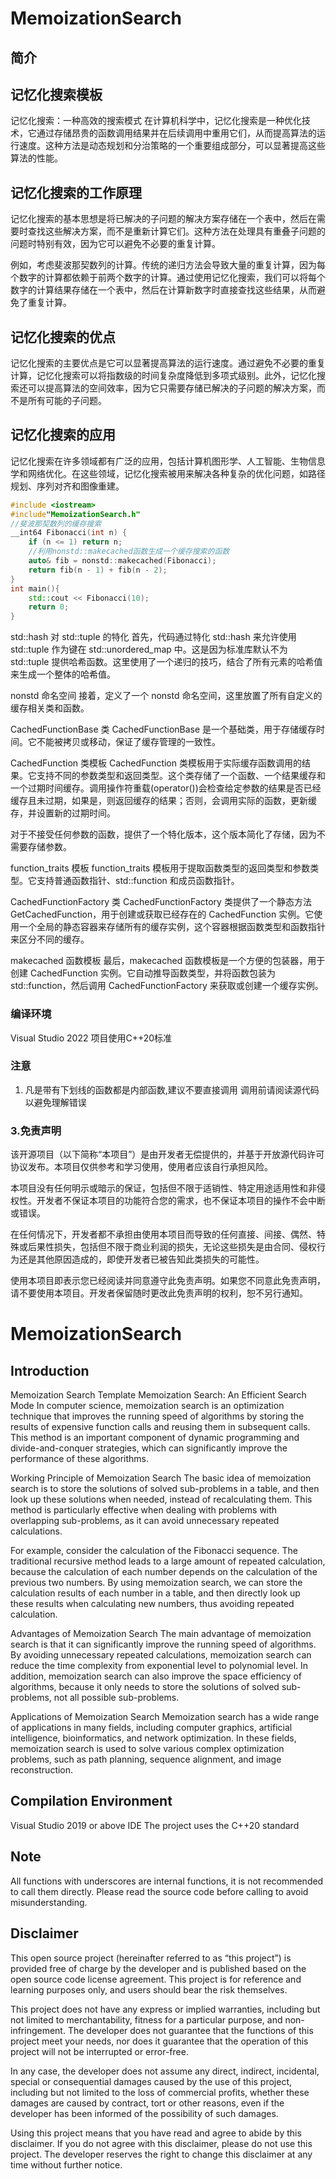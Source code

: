 # MemoizationSearch

## 简介
## 记忆化搜索模板
记忆化搜索：一种高效的搜索模式
在计算机科学中，记忆化搜索是一种优化技术，它通过存储昂贵的函数调用结果并在后续调用中重用它们，从而提高算法的运行速度。这种方法是动态规划和分治策略的一个重要组成部分，可以显著提高这些算法的性能。

## 记忆化搜索的工作原理

记忆化搜索的基本思想是将已解决的子问题的解决方案存储在一个表中，然后在需要时查找这些解决方案，而不是重新计算它们。这种方法在处理具有重叠子问题的问题时特别有效，因为它可以避免不必要的重复计算。

例如，考虑斐波那契数列的计算。传统的递归方法会导致大量的重复计算，因为每个数字的计算都依赖于前两个数字的计算。通过使用记忆化搜索，我们可以将每个数字的计算结果存储在一个表中，然后在计算新数字时直接查找这些结果，从而避免了重复计算。

## 记忆化搜索的优点
记忆化搜索的主要优点是它可以显著提高算法的运行速度。通过避免不必要的重复计算，记忆化搜索可以将指数级的时间复杂度降低到多项式级别。此外，记忆化搜索还可以提高算法的空间效率，因为它只需要存储已解决的子问题的解决方案，而不是所有可能的子问题。

## 记忆化搜索的应用
记忆化搜索在许多领域都有广泛的应用，包括计算机图形学、人工智能、生物信息学和网络优化。在这些领域，记忆化搜索被用来解决各种复杂的优化问题，如路径规划、序列对齐和图像重建。

```c++
#include <iostream>
#include"MemoizationSearch.h"
//斐波那契数列的缓存搜索
__int64 Fibonacci(int n) {
	if (n <= 1) return n;
	//利用nonstd::makecached函数生成一个缓存搜索的函数
	auto& fib = nonstd::makecached(Fibonacci);
	return fib(n - 1) + fib(n - 2);
}
int main(){
	std::cout << Fibonacci(10);
	return 0;
}
```
std::hash 对 std::tuple 的特化
首先，代码通过特化 std::hash 来允许使用 std::tuple 作为键在 std::unordered_map 中。这是因为标准库默认不为 std::tuple 提供哈希函数。这里使用了一个递归的技巧，结合了所有元素的哈希值来生成一个整体的哈希值。

nonstd 命名空间
接着，定义了一个 nonstd 命名空间，这里放置了所有自定义的缓存相关类和函数。

CachedFunctionBase 类
CachedFunctionBase 是一个基础类，用于存储缓存时间。它不能被拷贝或移动，保证了缓存管理的一致性。

CachedFunction 类模板
CachedFunction 类模板用于实际缓存函数调用的结果。它支持不同的参数类型和返回类型。这个类存储了一个函数、一个结果缓存和一个过期时间缓存。调用操作符重载(operator())会检查给定参数的结果是否已经缓存且未过期，如果是，则返回缓存的结果；否则，会调用实际的函数，更新缓存，并设置新的过期时间。

对于不接受任何参数的函数，提供了一个特化版本，这个版本简化了存储，因为不需要存储参数。

function_traits 模板
function_traits 模板用于提取函数类型的返回类型和参数类型。它支持普通函数指针、std::function 和成员函数指针。

CachedFunctionFactory 类
CachedFunctionFactory 类提供了一个静态方法 GetCachedFunction，用于创建或获取已经存在的 CachedFunction 实例。它使用一个全局的静态容器来存储所有的缓存实例，这个容器根据函数类型和函数指针来区分不同的缓存。

makecached 函数模板
最后，makecached 函数模板是一个方便的包装器，用于创建 CachedFunction 实例。它自动推导函数类型，并将函数包装为 std::function，然后调用 CachedFunctionFactory 来获取或创建一个缓存实例。
### 编译环境
Visual Studio 2022
项目使用C++20标准 

### 注意
1. 凡是带有下划线的函数都是内部函数,建议不要直接调用 调用前请阅读源代码以避免理解错误


### 3.免责声明
该开源项目（以下简称“本项目”）是由开发者无偿提供的，并基于开放源代码许可协议发布。本项目仅供参考和学习使用，使用者应该自行承担风险。

本项目没有任何明示或暗示的保证，包括但不限于适销性、特定用途适用性和非侵权性。开发者不保证本项目的功能符合您的需求，也不保证本项目的操作不会中断或错误。

在任何情况下，开发者都不承担由使用本项目而导致的任何直接、间接、偶然、特殊或后果性损失，包括但不限于商业利润的损失，无论这些损失是由合同、侵权行为还是其他原因造成的，即使开发者已被告知此类损失的可能性。

使用本项目即表示您已经阅读并同意遵守此免责声明。如果您不同意此免责声明，请不要使用本项目。开发者保留随时更改此免责声明的权利，恕不另行通知。
# MemoizationSearch
## Introduction
Memoization Search Template Memoization Search: An Efficient Search Mode In computer science, memoization search is an optimization technique that improves the running speed of algorithms by storing the results of expensive function calls and reusing them in subsequent calls. This method is an important component of dynamic programming and divide-and-conquer strategies, which can significantly improve the performance of these algorithms.

Working Principle of Memoization Search The basic idea of memoization search is to store the solutions of solved sub-problems in a table, and then look up these solutions when needed, instead of recalculating them. This method is particularly effective when dealing with problems with overlapping sub-problems, as it can avoid unnecessary repeated calculations.

For example, consider the calculation of the Fibonacci sequence. The traditional recursive method leads to a large amount of repeated calculation, because the calculation of each number depends on the calculation of the previous two numbers. By using memoization search, we can store the calculation results of each number in a table, and then directly look up these results when calculating new numbers, thus avoiding repeated calculation.

Advantages of Memoization Search The main advantage of memoization search is that it can significantly improve the running speed of algorithms. By avoiding unnecessary repeated calculations, memoization search can reduce the time complexity from exponential level to polynomial level. In addition, memoization search can also improve the space efficiency of algorithms, because it only needs to store the solutions of solved sub-problems, not all possible sub-problems.

Applications of Memoization Search Memoization search has a wide range of applications in many fields, including computer graphics, artificial intelligence, bioinformatics, and network optimization. In these fields, memoization search is used to solve various complex optimization problems, such as path planning, sequence alignment, and image reconstruction.

## Compilation Environment
Visual Studio 2019 or above IDE The project uses the C++20 standard

## Note
All functions with underscores are internal functions, it is not recommended to call them directly. Please read the source code before calling to avoid misunderstanding.
## Disclaimer
This open source project (hereinafter referred to as “this project”) is provided free of charge by the developer and is published based on the open source code license agreement. This project is for reference and learning purposes only, and users should bear the risk themselves.

This project does not have any express or implied warranties, including but not limited to merchantability, fitness for a particular purpose, and non-infringement. The developer does not guarantee that the functions of this project meet your needs, nor does it guarantee that the operation of this project will not be interrupted or error-free.

In any case, the developer does not assume any direct, indirect, incidental, special or consequential damages caused by the use of this project, including but not limited to the loss of commercial profits, whether these damages are caused by contract, tort or other reasons, even if the developer has been informed of the possibility of such damages.

Using this project means that you have read and agree to abide by this disclaimer. If you do not agree with this disclaimer, please do not use this project. The developer reserves the right to change this disclaimer at any time without further notice.
